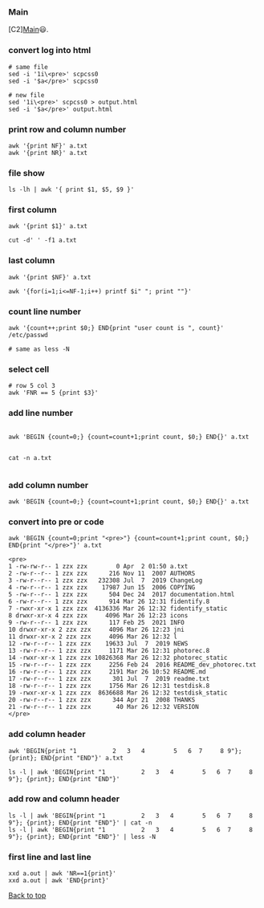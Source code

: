 ### Main

[C2][Main](index.md)😃.

### convert log into html

```
# same file
sed -i '1i\<pre>' scpcss0
sed -i '$a</pre>' scpcss0

# new file
sed '1i\<pre>' scpcss0 > output.html
sed -i '$a</pre>' output.html
```

### print row and column number
```
awk '{print NF}' a.txt
awk '{print NR}' a.txt
```

### file show
```
ls -lh | awk '{ print $1, $5, $9 }'

```

### first column
```
awk '{print $1}' a.txt

cut -d' ' -f1 a.txt

```

### last column
```
awk '{print $NF}' a.txt

awk '{for(i=1;i<=NF-1;i++) printf $i" "; print ""}'
```

### count line number
```
awk '{count++;print $0;} END{print "user count is ", count}' /etc/passwd

# same as less -N
```

### select cell
```
# row 5 col 3
awk 'FNR == 5 {print $3}'
```

### add line number
```

awk 'BEGIN {count=0;} {count=count+1;print count, $0;} END{}' a.txt


cat -n a.txt


```

### add column number
```
awk 'BEGIN {count=0;} {count=count+1;print count, $0;} END{}' a.txt
```

### convert into pre or code
```
awk 'BEGIN {count=0;print "<pre>"} {count=count+1;print count, $0;} END{print "</pre>"}' a.txt

<pre>
1 -rw-rw-r-- 1 zzx zzx        0 Apr  2 01:50 a.txt
2 -rw-r--r-- 1 zzx zzx      216 Nov 11  2007 AUTHORS
3 -rw-r--r-- 1 zzx zzx   232308 Jul  7  2019 ChangeLog
4 -rw-r--r-- 1 zzx zzx    17987 Jun 15  2006 COPYING
5 -rw-r--r-- 1 zzx zzx      504 Dec 24  2017 documentation.html
6 -rw-r--r-- 1 zzx zzx      914 Mar 26 12:31 fidentify.8
7 -rwxr-xr-x 1 zzx zzx  4136336 Mar 26 12:32 fidentify_static
8 drwxr-xr-x 4 zzx zzx     4096 Mar 26 12:23 icons
9 -rw-r--r-- 1 zzx zzx      117 Feb 25  2021 INFO
10 drwxr-xr-x 2 zzx zzx     4096 Mar 26 12:23 jni
11 drwxr-xr-x 2 zzx zzx     4096 Mar 26 12:32 l
12 -rw-r--r-- 1 zzx zzx    19633 Jul  7  2019 NEWS
13 -rw-r--r-- 1 zzx zzx     1171 Mar 26 12:31 photorec.8
14 -rwxr-xr-x 1 zzx zzx 10826368 Mar 26 12:32 photorec_static
15 -rw-r--r-- 1 zzx zzx     2256 Feb 24  2016 README_dev_photorec.txt
16 -rw-r--r-- 1 zzx zzx     2191 Mar 26 10:52 README.md
17 -rw-r--r-- 1 zzx zzx      301 Jul  7  2019 readme.txt
18 -rw-r--r-- 1 zzx zzx     1756 Mar 26 12:31 testdisk.8
19 -rwxr-xr-x 1 zzx zzx  8636688 Mar 26 12:32 testdisk_static
20 -rw-r--r-- 1 zzx zzx      344 Apr 21  2008 THANKS
21 -rw-r--r-- 1 zzx zzx       40 Mar 26 12:32 VERSION
</pre>

```


### add column header
```
awk 'BEGIN{print "1          2   3   4        5   6  7     8 9"}; {print}; END{print "END"}' a.txt

ls -l | awk 'BEGIN{print "1          2   3   4        5   6  7     8 9"}; {print}; END{print "END"}'
```

### add row and column header
```
ls -l | awk 'BEGIN{print "1          2   3   4        5   6  7     8 9"}; {print}; END{print "END"}' | cat -n
ls -l | awk 'BEGIN{print "1          2   3   4        5   6  7     8 9"}; {print}; END{print "END"}' | less -N
```

### first line and last line
```
xxd a.out | awk 'NR==1{print}'
xxd a.out | awk 'END{print}'
```
<a href="#top">Back to top</a>
